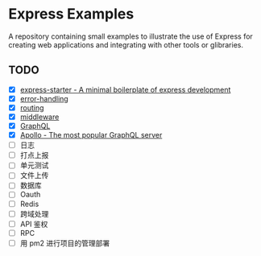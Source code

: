 # Express Examples

A repository containing small examples to illustrate the use of Express for creating web applications and integrating with other tools or glibraries.

## TODO

- [x] [express-starter - A minimal boilerplate of express development](./examples/starter)
- [x] [error-handling](./examples/error-handling)
- [x] [routing](./examples/routing)
- [x] [middleware](./examples/middleware)
- [x] [GraphQL](./examples/express-graphql-server)
- [x] [Apollo - The most popular GraphQL server](./examples/express-apollo)
- [ ] 日志
- [ ] 打点上报
- [ ] 单元测试
- [ ] 文件上传
- [ ] 数据库
- [ ] Oauth
- [ ] Redis
- [ ] 跨域处理
- [ ] API 鉴权
- [ ] RPC
- [ ] 用 pm2 进行项目的管理部署
